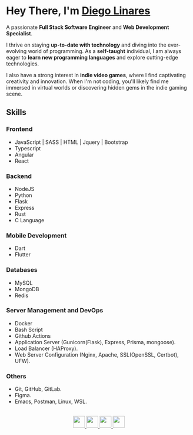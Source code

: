 # Hey There, I'm [Diego Linares](https://www.linkedin.com/in/wardencode/)

A passionate <strong>Full Stack Software Engineer</strong> and <strong>Web Development Specialist</strong>.

I thrive on staying **up-to-date with technology** and diving into the ever-evolving world of programming. As a **self-taught** individual, I am always eager to **learn new programming languages** and explore cutting-edge technologies.

I also have a strong interest in **indie video games**, where I find captivating creativity and innovation. When I'm not coding, you'll likely find me immersed in virtual worlds or discovering hidden gems in the indie gaming scene.

## Skills

### Frontend
  * JavaScript | SASS | HTML | Jquery | Bootstrap
  * Typescript
  * Angular
  * React

### Backend
  * NodeJS
  * Python
  * Flask
  * Express
  * Rust
  * C Language

### Mobile Development
 * Dart
 * Flutter

### Databases
  * MySQL
  * MongoDB
  * Redis

### Server Management and DevOps

  * Docker
  * Bash Script
  * Github Actions
  * Application Server (Gunicorn(Flask), Express, Prisma, mongoose).
  * Load Balancer (HAProxy).
  * Web Server Configuration (Nginx, Apache, SSL(OpenSSL, Certbot), UFW).

### Others

  * Git, GitHub, GitLab.
  * Figma.
  * Emacs, Postman, Linux, WSL.

<br/>
<div align="center">
  <a href="https://twitter.com/WardenCode" target="_blank">
    <img height="32" src="https://img.shields.io/badge/Twitter-1DA1F2?style=for-the-badge&logo=twitter&logoColor=white">
  </a>
  <a href="https://instagram.com/wardencode" target="_blank">
    <img height="32" src="https://img.shields.io/badge/-Instagram-%23E4405F?style=for-the-badge&logo=instagram&logoColor=white" target="_blank">
  </a>
  <a href="https://www.linkedin.com/in/diego-linares-castillo" target="_blank">
    <img height="32" src="https://img.shields.io/badge/-LinkedIn-%230077B5?style=for-the-badge&logo=linkedin&logoColor=white" target="_blank">
  </a>
  <a href="https://medium.com/@wardencode" target="_blank">
    <img height="32" src="https://img.shields.io/badge/Medium-12100E?style=for-the-badge&logo=medium&logoColor=white" target="_blank">
  </a>
</div>

<br />
